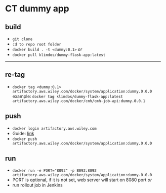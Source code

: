 # CT dummy app

## build
* `git clone`
* `cd to repo root folder`
* `docker build . -t <dummy:0.1>`
*or*
* `docker pull klimdos/dummy-flask-app:latest`
---
## re-tag
* `docker tag <dummy:0.1> artifactory.aws.wiley.com/docker/system/application:dummy.0.0.0`
example: `docker tag klimdos/dummy-flask-app:latest artifactory.aws.wiley.com/docker/cmh/cmh-job-api:dummy.0.0.1`

## push
* `docker login artifactory.aws.wiley.com`
* Guide: [link](https://confluence.wiley.com/display/DEVOPS/Getting+started+with+Docker)
* `docker push artifactory.aws.wiley.com/docker/system/application:dummy.0.0.0`

## run
* `docker run -e PORT="8092" -p 8092:8092 artifactory.aws.wiley.com/docker/system/application:dummy.0.0.0`
* PORT is optional, if it is not set, web server will start on 8080 port
*or*
* run rollout job in Jenkins 